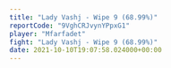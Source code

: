 ```yaml
---
title: "Lady Vashj - Wipe 9 (68.99%)"
reportCode: "9VghCRJvynYPpxG1"
player: "Mfarfadet"
fight: "Lady Vashj - Wipe 9 (68.99%)"
date: 2021-10-10T19:07:58.024000+00:00
---
```


